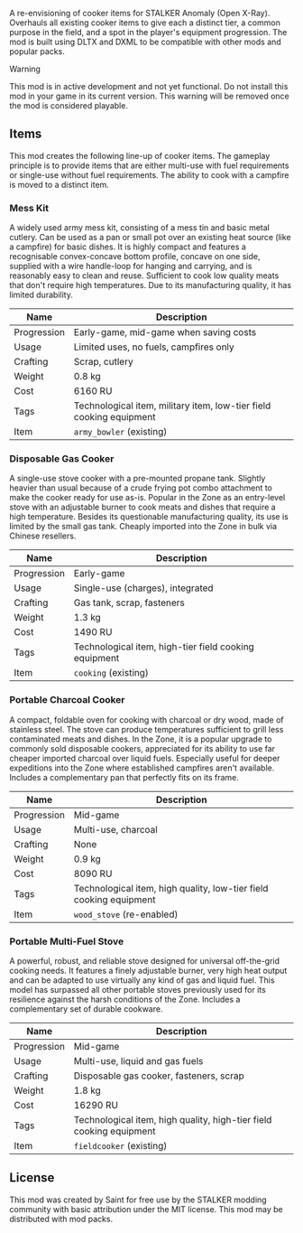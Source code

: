A re-envisioning of cooker items for STALKER Anomaly (Open X-Ray). Overhauls all existing cooker items to give each a distinct tier, a common purpose in the field, and a spot in the player's equipment progression. The mod is built using DLTX and DXML to be compatible with other mods and popular packs.

> [!WARNING]
> This mod is in active development and not yet functional.
> Do not install this mod in your game in its current version.
> This warning will be removed once the mod is considered playable.

## Items

This mod creates the following line-up of cooker items. The gameplay principle is to provide items that are either multi-use with fuel requirements or single-use without fuel requirements. The ability to cook with a campfire is moved to a distinct item.

### Mess Kit

A widely used army mess kit, consisting of a mess tin and basic metal cutlery. Can be used as a pan or small pot over an existing heat source (like a campfire) for basic dishes. It is highly compact and features a recognisable convex-concave bottom profile, concave on one side, supplied with a wire handle-loop for hanging and carrying, and is reasonably easy to clean and reuse. Sufficient to cook low quality meats that don't require high temperatures. Due to its manufacturing quality, it has limited durability.

| Name        | Description                                                         |
| ----------- | ------------------------------------------------------------------- |
| Progression | Early-game, mid-game when saving costs                              |
| Usage       | Limited uses, no fuels, campfires only                              |
| Crafting    | Scrap, cutlery                                                      |
| Weight      | 0.8 kg                                                              |
| Cost        | 6160 RU                                                             |
| Tags        | Technological item, military item, low-tier field cooking equipment |
| Item        | `army_bowler` (existing)                                            |

### Disposable Gas Cooker

A single-use stove cooker with a pre-mounted propane tank. Slightly heavier than usual because of a crude frying pot combo attachment to make the cooker ready for use as-is. Popular in the Zone as an entry-level stove with an adjustable burner to cook meats and dishes that require a high temperature. Besides its questionable manufacturing quality, its use is limited by the small gas tank. Cheaply imported into the Zone in bulk via Chinese resellers.

| Name        | Description                                           |
| ----------- | ----------------------------------------------------- |
| Progression | Early-game                                            |
| Usage       | Single-use (charges), integrated                      |
| Crafting    | Gas tank, scrap, fasteners                            |
| Weight      | 1.3 kg                                                |
| Cost        | 1490 RU                                               |
| Tags        | Technological item, high-tier field cooking equipment |
| Item        | `cooking` (existing)                                  |

### Portable Charcoal Cooker

A compact, foldable oven for cooking with charcoal or dry wood, made of stainless steel. The stove can produce temperatures sufficient to grill less contaminated meats and dishes. In the Zone, it is a popular upgrade to commonly sold disposable cookers, appreciated for its ability to use far cheaper imported charcoal over liquid fuels. Especially useful for deeper expeditions into the Zone where established campfires aren't available. Includes a complementary pan that perfectly fits on its frame.

| Name        | Description                                                        |
| ----------- | ------------------------------------------------------------------ |
| Progression | Mid-game                                                           |
| Usage       | Multi-use, charcoal                                                |
| Crafting    | None                                                               |
| Weight      | 0.9 kg                                                             |
| Cost        | 8090 RU                                                            |
| Tags        | Technological item, high quality, low-tier field cooking equipment |
| Item        | `wood_stove` (re-enabled)                                          |

### Portable Multi-Fuel Stove

A powerful, robust, and reliable stove designed for universal off-the-grid cooking needs. It features a finely adjustable burner, very high heat output and can be adapted to use virtually any kind of gas and liquid fuel. This model has surpassed all other portable stoves previously used for its resilience against the harsh conditions of the Zone. Includes a complementary set of durable cookware.

| Name        | Description                                                         |
| ----------- | ------------------------------------------------------------------- |
| Progression | Mid-game                                                            |
| Usage       | Multi-use, liquid and gas fuels                                     |
| Crafting    | Disposable gas cooker, fasteners, scrap                             |
| Weight      | 1.8 kg                                                              |
| Cost        | 16290 RU                                                            |
| Tags        | Technological item, high quality, high-tier field cooking equipment |
| Item        | `fieldcooker` (existing)                                            |

## License

This mod was created by Saint for free use by the STALKER modding community with basic attribution under the MIT license. This mod may be distributed with mod packs.
